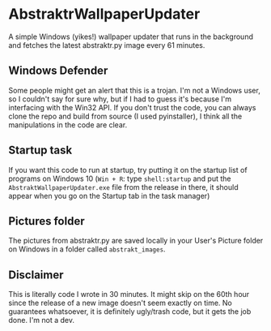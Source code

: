 # AbstraktrWallpaperUpdater
 A simple Windows (yikes!) wallpaper updater that runs in the background and fetches the latest abstraktr.py image every 61 minutes.

## Windows Defender
Some people might get an alert that this is a trojan. I'm not a Windows user, so I couldn't say for sure why, but if I had to guess it's because I'm interfacing with the Win32 API. If you don't trust the code, you can always clone the repo and build from source (I used pyinstaller), I think all the manipulations in the code are clear.

## Startup task
If you want this code to run at startup, try putting it on the startup list of programs on Windows 10 (`Win + R`: type `shell:startup` and put the `AbstraktWallpaperUpdater.exe` file from the release in there, it should appear when you go on the Startup tab in the task manager)

## Pictures folder
The pictures from abstraktr.py are saved locally in your User's Picture folder on Windows in a folder called `abstrakt_images`.

## Disclaimer
 This is literally code I wrote in 30 minutes. It might skip on the 60th hour since the release of a new image doesn't seem exactly on time. No guarantees whatsoever, it is definitely ugly/trash code, but it gets the job done. I'm not a dev.
